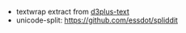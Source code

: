 * textwrap extract from [d3plus-text](https://github.com/d3plus/d3plus-text)
* unicode-split: https://github.com/essdot/spliddit
